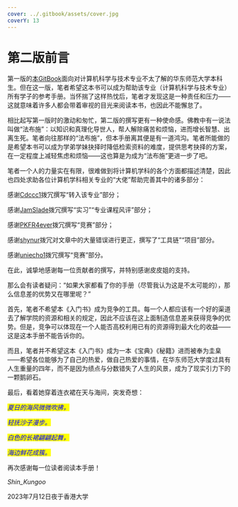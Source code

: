 ```yaml
---
cover: ../.gitbook/assets/cover.jpg
coverY: 13
---
```


# 第二版前言

第一版的[本GitBook](https://jhshen.gitbook.io/csfornew/)面向对计算机科学与技术专业不太了解的华东师范大学本科生。但在这一版，笔者希望这本书可以成为帮助该专业（计算机科学与技术专业）所有学子的参考手册。当怀揣了这样热忱后，笔者才发现这是一种责任和压力——这就意味着许多人都会带着审视的目光来阅读本书，也因此不能懈怠了。

相比起写第一版时的激动和匆忙，第二版的撰写更有一种使命感。佛教中有一说法叫做“法布施”：以知识和真理化导世人，帮人解除痛苦和烦恼，进而增长智慧、出离生死。笔者向往那样的“法布施”，但本手册离其便是有一道鸿沟。笔者所能做的是希望本书可以成为学弟学妹抉择时降低检索资料的难度，提供思考抉择的方案，在一定程度上减轻焦虑和烦恼——这也算是为成为“法布施”更进一步了吧。

笔者一个人的力量实在有限，很难做到将计算机学科的各个方面都描述清楚，因此也四处求助各位计算机学科相关专业的“大佬”帮助完善其中的诸多部分：

感谢[Cdccc1](https://github.com/Cdccc1)拨冗撰写“转入该专业”部分；

感谢[JamSlade](https://github.com/JamSlade)拨冗撰写“实习”“专业课程风评”部分；

感谢[PKFR4ever](https://github.com/PKFR4ever)拨冗撰写“竞赛”部分；

感谢[shynur](https://github.com/shynur)拨冗对文章中的大量错误进行更正，撰写了“工具链”“项目”部分。

感谢[uniecho1](https://github.com/uniecho1)拨冗撰写“竞赛”部分。

在此，诚挚地感谢每一位贡献者的撰写，并特别感谢皮皮姐的支持。

那么会有读者疑问：“如果大家都看了你的手册（尽管我认为这是不太可能的），那么信息差的优势又在哪里呢？”

首先，笔者不希望本《入门书》成为竞争的工具。每一个人都应该有一个好的渠道去了解学院的资源和相关的规定，因此不应该在这上面制造信息差来获得竞争的优势。但是，竞争可以体现在一个人能否高校利用已有的资源得到最大化的收益——这是这本手册不能告诉你的。

而且，笔者并不希望这本《入门书》成为一本《宝典》《秘籍》进而被奉为圭臬——希望各位能够为了自己的热爱，做自己热爱的事情，在华东师范大学度过具有人生重量的四年，而不是因为绩点与分数错失了人生的风景，成为了现实引力下的一颗鹅卵石。

最后，看着她穿着连衣裙在天与海间，突发奇想：

_<mark style="color:blue;">夏日的海风微微吹拂，</mark>_

_<mark style="color:blue;">轻抚沙子漫步。</mark>_

_<mark style="color:blue;">白色的长裙翩翩起舞，</mark>_

_<mark style="color:blue;">海边鲜花成簇。</mark>_



再次感谢每一位读者阅读本手册！

_Shin\_Kungoo_

2023年7月12日夜于香港大学

